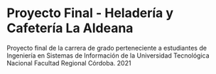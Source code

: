 # Proyecto Final - Heladería y Cafetería La Aldeana
Proyecto final de la carrera de grado perteneciente a estudiantes de Ingeniería en Sistemas de Información de la Universidad Tecnológica Nacional Facultad Regional Córdoba. 2021

